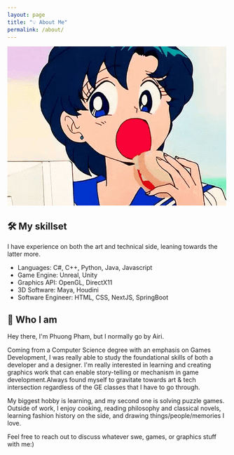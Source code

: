 ```yaml
---
layout: page
title: "💡 About Me"
permalink: /about/
---
```


![Picture 1](/assets/about-me.gif)

## 🛠️ My skillset
I have experience on both the art and technical side, leaning towards the latter more.
- Languages: C#, C++, Python, Java, Javascript
- Game Engine: Unreal, Unity
- Graphics API: OpenGL, DirectX11
- 3D Software: Maya, Houdini
- Software Engineer: HTML, CSS, NextJS, SpringBoot

## 💭 Who I am
Hey there, I'm Phuong Pham, but I normally go by Airi.

Coming from a Computer Science degree with an emphasis on Games Development, I was really able to study the foundational skills of both a developer and a designer. I'm really interested in learning and creating graphics work that can enable story-telling or mechanism in game development.Always found myself to gravitate towards art & tech intersection regardless of the GE classes that I have to go through.

My biggest hobby is learning, and my second one is solving puzzle games. Outside of work, I enjoy cooking, reading philosophy and classical novels, learning fashion history on the side, and drawing things/people/memories I love. 

Feel free to reach out to discuss whatever swe, games, or graphics stuff with me:)